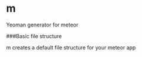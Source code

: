 m
=========

Yeoman generator for meteor

###Basic file structure

m creates a default file structure for your meteor app

